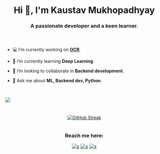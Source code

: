 
<h1 align="center">Hi 👋, I'm Kaustav Mukhopadhyay</h1>
<h3 align="center">A passionate developer and a keen learner.<br><br><br></h3>

- 💻 I’m currently working on **[OCR](https://github.com/faustomorales/keras-ocr)**.

- 🌱 I’m currently learning **Deep Learning**.

- 🔭 I’m looking to collaborate in **Backend development**. 

- 💬 Ask me about **ML, Backend dev, Python**.
<br>

 ![](https://komarev.com/ghpvc/?username=muKaustav&style=flat-square) 
<h1 align="center"></h1>
<div align="center">

[![GitHub Streak](https://github-readme-streak-stats.herokuapp.com?user=muKaustav&theme=react)](https://git.io/streak-stats) 
</div>

<h1 align="center"></h1>
<h3 align="center">Reach me here:<br></h3>
<p align="center"><a href="https://www.linkedin.com/in/kaustavmukhopadhyay/" target="blank"><img src="https://img.shields.io/badge/LinkedIn-0077B5?style=for-the-badge&logo=linkedin&logoColor=white" alt="x" /></a>
<a href="https://www.instagram.com/its_thekaustav/?hl=en" target="blank"><img src="https://img.shields.io/badge/Instagram-E4405F?style=for-the-badge&logo=instagram&logoColor=white" alt="x" /></a> <a href="mailto:mu.kaustav@gmail.com" target="blank"><img src="https://img.shields.io/badge/Gmail-D14836?style=for-the-badge&logo=gmail&logoColor=white" alt="x" /></a>

</p>


